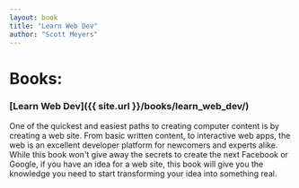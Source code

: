 ```yaml
---
layout: book
title: "Learn Web Dev"
author: "Scott Meyers"
---
```


# Books:

### [Learn Web Dev]({{ site.url }}/books/learn_web_dev/)

One of the quickest and easiest paths to creating computer content is by creating a web site. From basic written content, to interactive web apps, the web is an excellent developer platform for newcomers and experts alike. While this book won't give away the secrets to create the next Facebook or Google, if you have an idea for a web site, this book will give you the knowledge you need to start transforming your idea into something real.